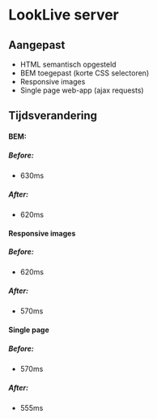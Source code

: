 # LookLive server

## Aangepast
- HTML semantisch opgesteld
- BEM toegepast (korte CSS selectoren)
- Responsive images
- Single page web-app (ajax requests)

## Tijdsverandering

#### BEM:
##### Before:
  - 630ms

##### After:
  - 620ms

#### Responsive images
##### Before:
  - 620ms

##### After:
  - 570ms

#### Single page
##### Before:
  - 570ms

##### After:
  - 555ms
